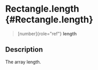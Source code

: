 Rectangle.length {#Rectangle.length}
================

> [number]{role="ref"} **length**

Description
-----------

The array length.
